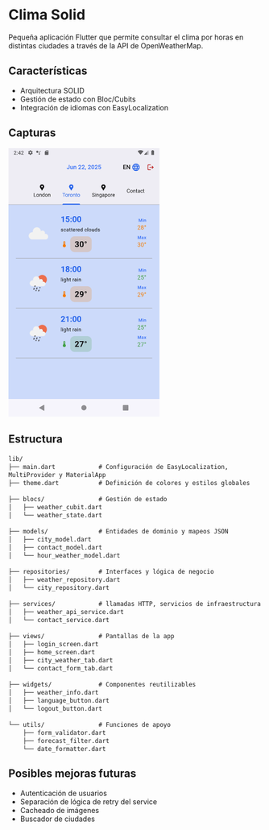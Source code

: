 # Clima Solid

Pequeña aplicación Flutter que permite consultar el clima por horas en distintas ciudades a través de la API de OpenWeatherMap.

## Características

- Arquitectura SOLID
- Gestión de estado con Bloc/Cubits
- Integración de idiomas con EasyLocalization

## Capturas
 <img src="assets/screenshots/home.png" width="300" alt="Home">

## Estructura
```text
lib/
├── main.dart            # Configuración de EasyLocalization, MultiProvider y MaterialApp
├── theme.dart           # Definición de colores y estilos globales

├── blocs/               # Gestión de estado
│   ├── weather_cubit.dart
│   └── weather_state.dart

├── models/              # Entidades de dominio y mapeos JSON
│   ├── city_model.dart
│   ├── contact_model.dart
│   └── hour_weather_model.dart

├── repositories/        # Interfaces y lógica de negocio
│   ├── weather_repository.dart
│   └── city_repository.dart

├── services/            # llamadas HTTP, servicios de infraestructura
│   ├── weather_api_service.dart
│   └── contact_service.dart

├── views/               # Pantallas de la app
│   ├── login_screen.dart
│   ├── home_screen.dart
│   ├── city_weather_tab.dart
│   └── contact_form_tab.dart

├── widgets/             # Componentes reutilizables
│   ├── weather_info.dart
│   ├── language_button.dart
│   └── logout_button.dart

└── utils/               # Funciones de apoyo
    ├── form_validator.dart
    ├── forecast_filter.dart 
    └── date_formatter.dart 
```

## Posibles mejoras futuras

- Autenticación de usuarios
- Separación de lógica de retry del service
- Cacheado de imágenes
- Buscador de ciudades
